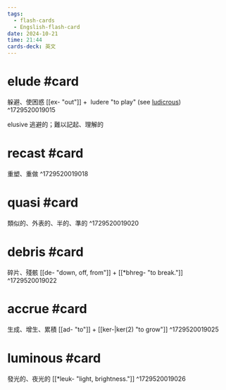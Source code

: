 ```yaml
---
tags:
  - flash-cards
  - Engslish-flash-card
date: 2024-10-21
time: 21:44
cards-deck: 英文
---
```


# elude #card 
躲避、使困惑
[[ex- "out"]] +  ludere "to play" (see [ludicrous](https://www.etymonline.com/word/ludicrous "Etymology, meaning and definition of ludicrous"))
^1729520019015

elusive
逃避的；難以記起、理解的

# recast #card 
重塑、重做
^1729520019018

# quasi #card 
類似的、外表的、半的、準的
^1729520019020

# debris #card 
碎片、殘骸
[[de- "down, off, from"]] + [[*bhreg- "to break."]]
^1729520019022

# accrue #card 
生成、增生、累積
[[ad- "to"]] + [[ker-|ker(2) "to grow"]]
^1729520019025

# luminous #card
發光的、夜光的
[[*leuk- "light, brightness."]]
^1729520019026


